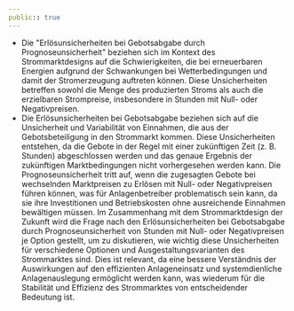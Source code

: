 ```yaml
---
public:: true
---
```

- Die "Erlösunsicherheiten bei Gebotsabgabe durch Prognoseunsicherheit" beziehen sich im Kontext des Strommarktdesigns auf die Schwierigkeiten, die bei erneuerbaren Energien aufgrund der Schwankungen bei Wetterbedingungen und damit der Stromerzeugung auftreten können. Diese Unsicherheiten betreffen sowohl die Menge des produzierten Stroms als auch die erzielbaren Strompreise, insbesondere in Stunden mit Null- oder Negativpreisen.
- Die Erlösunsicherheiten bei Gebotsabgabe beziehen sich auf die Unsicherheit und Variabilität von Einnahmen, die aus der Gebotsbeteiligung in den Strommarkt kommen. Diese Unsicherheiten entstehen, da die Gebote in der Regel mit einer zukünftigen Zeit (z. B. Stunden) abgeschlossen werden und das genaue Ergebnis der zukünftigen Marktbedingungen nicht vorhergesehen werden kann. Die Prognoseunsicherheit tritt auf, wenn die zugesagten Gebote bei wechselnden Marktpreisen zu Erlösen mit Null- oder Negativpreisen führen können, was für Anlagenbetreiber problematisch sein kann, da sie ihre Investitionen und Betriebskosten ohne ausreichende Einnahmen bewältigen müssen.
  Im Zusammenhang mit dem Strommarktdesign der Zukunft wird die Frage nach den Erlösunsicherheiten bei Gebotsabgabe durch Prognoseunsicherheit von Stunden mit Null- oder Negativpreisen je Option gestellt, um zu diskutieren, wie wichtig diese Unsicherheiten für verschiedene Optionen und Ausgestaltungsvarianten des Strommarktes sind. Dies ist relevant, da eine bessere Verständnis der Auswirkungen auf den effizienten Anlageneinsatz und systemdienliche Anlagenauslegung ermöglicht werden kann, was wiederum für die Stabilität und Effizienz des Strommarktes von entscheidender Bedeutung ist.
